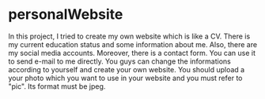 # personalWebsite
In this project, I tried to create my own website which is like a CV. There is my current education status and some information about me. Also, there are my social media accounts. Moreover, there is a contact form. You can use it to send e-mail to me directly. You guys can change the informations according to yourself and create your own website. You should upload a your photo which you want to use in your website and you must refer to "pic". Its format must be jpeg.
